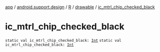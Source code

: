 [app](../../../index.md) / [android.support.design](../../index.md) / [R](../index.md) / [drawable](index.md) / [ic_mtrl_chip_checked_black](./ic_mtrl_chip_checked_black.md)

# ic_mtrl_chip_checked_black

`static val ic_mtrl_chip_checked_black: `[`Int`](https://kotlinlang.org/api/latest/jvm/stdlib/kotlin/-int/index.html)
`static val ic_mtrl_chip_checked_black: `[`Int`](https://kotlinlang.org/api/latest/jvm/stdlib/kotlin/-int/index.html)